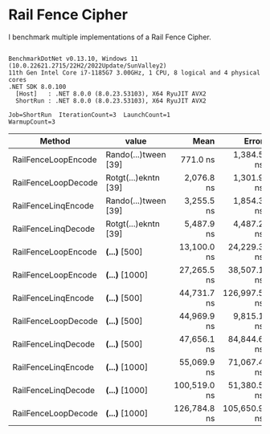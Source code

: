 ﻿# Rail Fence Cipher 

I benchmark multiple implementations of a Rail Fence Cipher.

```

BenchmarkDotNet v0.13.10, Windows 11 (10.0.22621.2715/22H2/2022Update/SunValley2)
11th Gen Intel Core i7-1185G7 3.00GHz, 1 CPU, 8 logical and 4 physical cores
.NET SDK 8.0.100
  [Host]   : .NET 8.0.0 (8.0.23.53103), X64 RyuJIT AVX2
  ShortRun : .NET 8.0.0 (8.0.23.53103), X64 RyuJIT AVX2

Job=ShortRun  IterationCount=3  LaunchCount=1  
WarmupCount=3  

```
| Method              | value                | Mean         | Error        | StdDev      | StdErr      | Min          | Max          | Op/s        | Gen0     | Gen1   | Allocated |
|-------------------- |--------------------- |-------------:|-------------:|------------:|------------:|-------------:|-------------:|------------:|---------:|-------:|----------:|
| RailFenceLoopEncode | Rando(...)tween [39] |     771.0 ns |   1,384.5 ns |    75.89 ns |    43.82 ns |     721.6 ns |     858.4 ns | 1,297,053.2 |   0.5245 | 0.0019 |   3.22 KB |
| RailFenceLoopDecode | Rotgt(...)ekntn [39] |   2,076.8 ns |   1,301.9 ns |    71.36 ns |    41.20 ns |   2,021.8 ns |   2,157.4 ns |   481,521.6 |   1.2779 |      - |   7.84 KB |
| RailFenceLinqEncode | Rando(...)tween [39] |   3,255.5 ns |   1,854.3 ns |   101.64 ns |    58.68 ns |   3,182.1 ns |   3,371.5 ns |   307,168.5 |   1.0910 | 0.0114 |    6.7 KB |
| RailFenceLinqDecode | Rotgt(...)ekntn [39] |   5,487.9 ns |   4,487.2 ns |   245.96 ns |   142.00 ns |   5,280.5 ns |   5,759.6 ns |   182,218.9 |   1.4420 | 0.0153 |   8.84 KB |
| RailFenceLoopEncode | ****(...)**** [500]  |  13,100.0 ns |  24,229.3 ns | 1,328.09 ns |   766.77 ns |  11,824.3 ns |  14,474.9 ns |    76,336.0 |   7.8125 | 0.0610 |  47.89 KB |
| RailFenceLoopEncode | ****(...)**** [1000] |  27,265.5 ns |  38,507.1 ns | 2,110.70 ns | 1,218.62 ns |  24,868.9 ns |  28,847.3 ns |    36,676.3 |  18.3716 | 0.3052 | 112.66 KB |
| RailFenceLinqEncode | ****(...)**** [500]  |  44,731.7 ns | 126,997.5 ns | 6,961.16 ns | 4,019.03 ns |  37,720.9 ns |  51,642.1 ns |    22,355.5 |   4.0283 | 0.1221 |  24.74 KB |
| RailFenceLoopDecode | ****(...)**** [500]  |  44,969.9 ns |   9,815.1 ns |   538.00 ns |   310.61 ns |  44,530.1 ns |  45,569.8 ns |    22,237.1 |  55.1758 | 0.4272 | 338.03 KB |
| RailFenceLinqDecode | ****(...)**** [500]  |  47,656.1 ns |  84,844.6 ns | 4,650.62 ns | 2,685.03 ns |  44,748.3 ns |  53,019.8 ns |    20,983.7 |   6.2866 | 0.3052 |  38.64 KB |
| RailFenceLinqEncode | ****(...)**** [1000] |  55,069.9 ns |  71,067.4 ns | 3,895.44 ns | 2,249.04 ns |  50,650.3 ns |  58,004.1 ns |    18,158.7 |   6.6528 | 0.4883 |  40.92 KB |
| RailFenceLinqDecode | ****(...)**** [1000] | 100,519.0 ns |  51,380.5 ns | 2,816.34 ns | 1,626.01 ns |  98,303.2 ns | 103,688.3 ns |     9,948.4 |  10.9863 | 0.7324 |  67.82 KB |
| RailFenceLoopDecode | ****(...)**** [1000] | 126,784.8 ns | 105,650.9 ns | 5,791.08 ns | 3,343.48 ns | 122,488.5 ns | 133,370.6 ns |     7,887.4 | 195.3125 | 2.1973 | 1197.4 KB |
